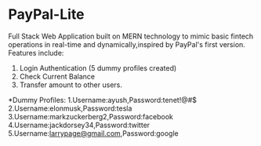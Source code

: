 # PayPal-Lite
Full Stack Web Application built on MERN technology to mimic basic fintech operations in real-time and dynamically,inspired by PayPal's first version.
Features include:
1. Login Authentication (5 dummy profiles created)
2. Check Current Balance
3. Transfer amount to other users.

*Dummy Profiles:
1.Username:ayush,Password:tenet!@#$
2.Username:elonmusk,Password:tesla
3.Username:markzuckerberg2,Password:facebook
4.Username:jackdorsey34,Password:twitter
5.Username:larrypage@gmail.com,Password:google
